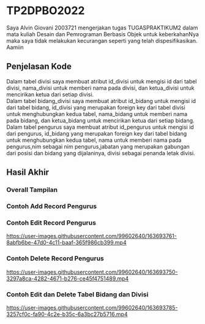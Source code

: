 # TP2DPBO2022
Saya Alvin Giovani 2003721 mengerjakan tugas TUGASPRAKTIKUM2 dalam mata kuliah Desain dan Pemrograman Berbasis Objek untuk keberkahanNya maka saya tidak melakukan kecurangan seperti yang telah dispesifikasikan. Aamiin <br>

## Penjelasan Kode

Dalam tabel divisi saya membuat atribut id_divisi untuk mengisi id dari tabel divisi, nama_divisi untuk memberi nama pada divisi, dan ketua_divisi untuk mencirikan ketua dari setiap divisi. <br>
Dalam tabel bidang_divisi saya membuat atribut id_bidang untuk mengisi id dari tabel bidang, id_divisi yang merupakan foreign key dari tabel divisi untuk menghubungkan kedua tabel,  nama_bidang untuk memberi nama pada bidang, dan ketua_bidang untuk mencirikan ketua dari setiap bidang. <br>
Dalam tabel pengurus saya membuat atribut id_pengurus untuk mengisi id dari pengurus, id_bidang yang merupakan foreign key dari tabel bidang untuk menghubungkan kedua tabel,  nama  untuk memberi nama pada pengurus,nim sebagai nim pengurus,jabatan yang merupakan gabungan dari posisi dan bidang yang dijalaninya, divisi sebagai penanda letak divisi. <br>

## Hasil Akhir
### Overall Tampilan

### Contoh Add Record Pengurus

### Contoh Edit Record Pengurus
https://user-images.githubusercontent.com/99602640/163693761-8abfb6be-47d0-4c11-baaf-365f986cb399.mp4

### Contoh Delete Record Pengurus
https://user-images.githubusercontent.com/99602640/163693750-3297a8ca-4282-4671-b276-ce45f4751489.mp4

### Contoh Edit dan Delete Tabel Bidang dan Divisi
https://user-images.githubusercontent.com/99602640/163693785-3257cf0c-fa90-4c2e-b35c-6a3bc27b5716.mp4



